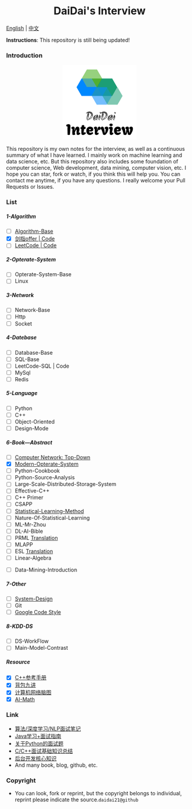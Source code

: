 <div align=center><h1>DaiDai's Interview</h1></div>

<a href="../README.md">English</a> | <a href="doc/README-cn.md">中文</a>

**Instructions**: This repository is still being updated!

### Introduction

<div align="center"><img src="doc/img/logo.png"></div>

This repository is my own notes for the interview, as well as a continuous summary of what I have learned. I mainly work on machine learning and data science, etc. But this repository also includes some foundation of computer science, Web development, data mining, computer vision, etc. I hope you can star, fork or watch, if you think this will help you. You can contact me anytime, if you have any questions. I really welcome your Pull Requests or Issues. 

### List

##### 1-Algorithm

- [ ] [Algorithm-Base](https://github.com/CyC2018/CS-Notes/blob/master/docs/notes/%E7%AE%97%E6%B3%95.md)
- [x] [剑指offer | Code](1-Algorithm/剑指offer.md)
- [ ] [LeetCode | Code](https://github.com/daidai21/leetcode)

##### 2-Opterate-System

- [ ] Opterate-System-Base
- [ ] Linux

##### 3-Network

- [ ] Network-Base
- [ ] Http
- [ ] Socket

##### 4-Datebase

- [ ] Database-Base
- [ ] SQL-Base
- [ ] LeetCode-SQL | Code
- [ ] MySql
- [ ] Redis

##### 5-Language

- [ ] Python
- [ ] C++
- [ ] Object-Oriented
- [ ] Design-Mode

##### 6-Book—Abstract

- [ ] [Computer Network: Top-Down](https://github.com/moranzcw/Computer-Networking-A-Top-Down-Approach-NOTES)
- [x] [Modern-Opterate-System](6-Book-Abstract/Modern-Opterate-System/README.md)
- [ ] Python-Cookbook
- [ ] Python-Source-Analysis
- [ ] Large-Scale-Distributed-Storage-System
- [ ] Effective-C++
- [ ] C++ Primer
- [ ] CSAPP
- [ ] [Statistical-Learning-Method](https://github.com/daidai21/ML-Algorithm)
- [ ] Nature-Of-Statistical-Learning
- [ ] ML-Mr-Zhou
- [ ] DL-AI-Bible
- [ ] PRML [Translation](chrome-extension://ikhdkkncnoglghljlkmcimlnlhkeamad/pdf-viewer/web/viewer.html?file=http%3A%2F%2Fread.pudn.com%2Fdownloads773%2Febook%2F3064783%2FPRML_Translation.pdf)
- [ ] MLAPP
- [ ] ESL [Translation](https://esl.hohoweiya.xyz/01-Introduction/2016-07-26-Chapter-1-Introduction/index.html)
- [ ] Linear-Algebra
<!-- - [ ] Convex-Optimization -->
- [ ] Data-Mining-Introduction

##### 7-Other

- [ ] [System-Design](https://github.com/donnemartin/system-design-primer/blob/master/README-zh-Hans.md)
- [ ] Git
- [ ] [Google Code Style](https://zh-google-styleguide.readthedocs.io/en/latest/google-cpp-styleguide/)

##### 8-KDD-DS

- [ ] DS-WorkFlow
- [ ] Main-Model-Contrast

##### Resource

- [x] [C++参考手册](Resource/)
- [x] [背包九讲](Resource/背包九讲.pdf)
- [x] [计算机网络脑图](Resource/计算机网络脑图.png)
- [x] [AI-Math](Resource/AI-Math.pdf)

### Link

- [算法/深度学习/NLP面试笔记
](https://github.com/imhuay/Algorithm_Interview_Notes-Chinese)
- [Java学习+面试指南](https://github.com/Snailclimb/JavaGuide)
- [关于Python的面试题](https://github.com/taizilongxu/interview_python)
- [C/C++面试基础知识总结](https://github.com/huihut/interview#%E7%AE%97%E6%B3%95)
- [后台开发核心知识](https://github.com/linw7/Skill-Tree)
- And many book, blog, github, etc.

### Copyright

- You can look, fork or reprint, but the copyright belongs to individual, reprint please indicate the source.`daidai21@github`
